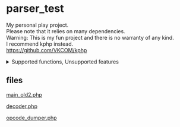 # parser_test
My personal play project.  
Please note that it relies on many dependencies.  
Warning: This is my fun project and there is no warranty of any kind.  
I recommend kphp instead.   
https://github.com/VKCOM/kphp

<details>
<summary>Supported functions, Unsupported features</summary>
<br>
  
## Unsupported features
note: many functions are not supported.
- [ ] class, interface, trait
- [ ] STDIN
- [ ] isset 
- [ ] array
- [ ] goto


## Supported functions
note: many unknown bugs are included.
- [x] print
- [x] echo
- [x] if
- [x] else
- [x] elseif
- [x] for
- [x] while
- [x] switch
- [x] (+,-,*,/, etc...)
- [x] true,false
- [x] Variable (part)
- [x] continue, break
- [x] function call(unsafe)
- [x] cast
- [x] exit
- [x] `__halt_compiler();`
- [x] `$a++`,`++$a`
- [x] `$a--`,`--$a`

</details>

## files
[main_old2.php](https://github.com/DaisukeDaisuke/parser_test/blob/master/src/main_old2.php)

[decoder.php](https://github.com/DaisukeDaisuke/parser_test/blob/master/src/decoder.php)

[opcode_dumper.php](https://github.com/DaisukeDaisuke/parser_test/blob/master/src/opcode_dumper.php)
